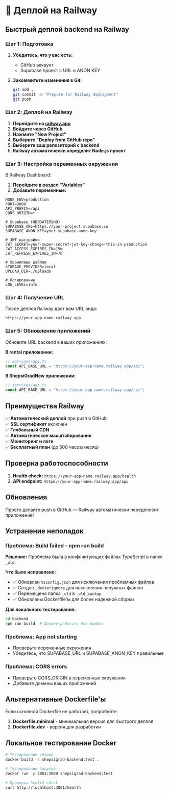 # 🚀 Деплой на Railway

## Быстрый деплой backend на Railway

### Шаг 1: Подготовка

1. **Убедитесь, что у вас есть:**

   - GitHub аккаунт
   - Supabase проект с URL и ANON KEY

2. **Закоммитьте изменения в Git:**
   ```bash
   git add .
   git commit -m "Prepare for Railway deployment"
   git push
   ```

### Шаг 2: Деплой на Railway

1. **Перейдите на [railway.app](https://railway.app)**
2. **Войдите через GitHub**
3. **Нажмите "New Project"**
4. **Выберите "Deploy from GitHub repo"**
5. **Выберите ваш репозиторий с backend**
6. **Railway автоматически определит Node.js проект**

### Шаг 3: Настройка переменных окружения

В Railway Dashboard:

1. **Перейдите в раздел "Variables"**
2. **Добавьте переменные:**

```env
NODE_ENV=production
PORT=3000
API_PREFIX=/api
CORS_ORIGIN=*

# Supabase (ОБЯЗАТЕЛЬНО)
SUPABASE_URL=https://your-project.supabase.co
SUPABASE_ANON_KEY=your-supabase-anon-key

# JWT настройки
JWT_SECRET=your-super-secret-jwt-key-change-this-in-production
JWT_ACCESS_EXPIRES_IN=15m
JWT_REFRESH_EXPIRES_IN=7d

# Хранилище файлов
STORAGE_PROVIDER=local
UPLOAD_DIR=./uploads

# Логирование
LOG_LEVEL=info
```

### Шаг 4: Получение URL

После деплоя Railway даст вам URL вида:

```
https://your-app-name.railway.app
```

### Шаг 5: Обновление приложений

Обновите URL backend в ваших приложениях:

**В rental приложении:**

```typescript
// services/api.ts
const API_BASE_URL = "https://your-app-name.railway.app/api";
```

**В ShepsiGradNew приложении:**

```typescript
// services/api.ts
const API_BASE_URL = "https://your-app-name.railway.app/api";
```

## Преимущества Railway

✅ **Автоматический деплой** при push в GitHub  
✅ **SSL сертификат** включен  
✅ **Глобальный CDN**  
✅ **Автоматическое масштабирование**  
✅ **Мониторинг и логи**  
✅ **Бесплатный план** (до 500 часов/месяц)

## Проверка работоспособности

1. **Health check:** `https://your-app-name.railway.app/health`
2. **API endpoint:** `https://your-app-name.railway.app/api`

## Обновления

Просто делайте push в GitHub — Railway автоматически передеплоит приложение!

## Устранение неполадок

### Проблема: Build failed - npm run build

**Решение:** Проблема была в конфликтующих файлах TypeScript в папке `_old`.

**Что было исправлено:**

- ✅ Обновлен `tsconfig.json` для исключения проблемных файлов
- ✅ Создан `.dockerignore` для исключения ненужных файлов
- ✅ Перемещена папка `_old` в `_old_backup`
- ✅ Обновлены Dockerfile'ы для более надежной сборки

**Для локального тестирования:**

```bash
cd backend
npm run build  # Должно работать без ошибок
```

### Проблема: App not starting

- Проверьте переменные окружения
- Убедитесь, что SUPABASE_URL и SUPABASE_ANON_KEY правильные

### Проблема: CORS errors

- Проверьте CORS_ORIGIN в переменных окружения
- Добавьте домены ваших приложений

## Альтернативные Dockerfile'ы

Если основной Dockerfile не работает, попробуйте:

1. **Dockerfile.minimal** - минимальная версия для быстрого деплоя
2. **Dockerfile.dev** - версия для разработки

## Локальное тестирование Docker

```bash
# Тестирование сборки
docker build -t shepsigrad-backend:test .

# Тестирование запуска
docker run -p 3001:3000 shepsigrad-backend:test

# Проверка health check
curl http://localhost:3001/health
```
